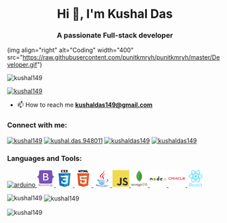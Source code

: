 <h1 align="center">Hi 👋, I'm Kushal Das</h1>
<h3 align="center">A passionate Full-stack developer</h3>

(img align="right" alt="Coding" width="400" src="https://raw.githubusercontent.com/punitkmryh/punitkmryh/master/Developer.gif")

<p align="left"> <img src="https://komarev.com/ghpvc/?username=kushal149&label=Profile%20views&color=0e75b6&style=flat" alt="kushal149" /> </p>

<p align="left"> <a href="https://github.com/ryo-ma/github-profile-trophy"><img src="https://github-profile-trophy.vercel.app/?username=kushal149" alt="kushal149" /></a> </p>

- 📫 How to reach me **kushaldas149@gmail.com**

<h3 align="left">Connect with me:</h3>
<p align="left">
<a href="https://linkedin.com/in/kushal149" target="blank"><img align="center" src="https://raw.githubusercontent.com/rahuldkjain/github-profile-readme-generator/master/src/images/icons/Social/linked-in-alt.svg" alt="kushal149" height="30" width="40" /></a>
<a href="https://fb.com/kushal.das.948011" target="blank"><img align="center" src="https://raw.githubusercontent.com/rahuldkjain/github-profile-readme-generator/master/src/images/icons/Social/facebook.svg" alt="kushal.das.948011" height="30" width="40" /></a>
<a href="https://www.codechef.com/users/kushaldas149" target="blank"><img align="center" src="https://cdn.jsdelivr.net/npm/simple-icons@3.1.0/icons/codechef.svg" alt="kushaldas149" height="30" width="40" /></a>
<a href="https://www.hackerrank.com/kushaldas149" target="blank"><img align="center" src="https://raw.githubusercontent.com/rahuldkjain/github-profile-readme-generator/master/src/images/icons/Social/hackerrank.svg" alt="kushaldas149" height="30" width="40" /></a>
</p>

<h3 align="left">Languages and Tools:</h3>
<p align="left"> <a href="https://www.arduino.cc/" target="_blank" rel="noreferrer"> <img src="https://cdn.worldvectorlogo.com/logos/arduino-1.svg" alt="arduino" width="40" height="40"/> </a> <a href="https://getbootstrap.com" target="_blank" rel="noreferrer"> <img src="https://raw.githubusercontent.com/devicons/devicon/master/icons/bootstrap/bootstrap-plain-wordmark.svg" alt="bootstrap" width="40" height="40"/> </a> <a href="https://www.w3schools.com/css/" target="_blank" rel="noreferrer"> <img src="https://raw.githubusercontent.com/devicons/devicon/master/icons/css3/css3-original-wordmark.svg" alt="css3" width="40" height="40"/> </a> <a href="https://www.w3.org/html/" target="_blank" rel="noreferrer"> <img src="https://raw.githubusercontent.com/devicons/devicon/master/icons/html5/html5-original-wordmark.svg" alt="html5" width="40" height="40"/> </a> <a href="https://www.java.com" target="_blank" rel="noreferrer"> <img src="https://raw.githubusercontent.com/devicons/devicon/master/icons/java/java-original.svg" alt="java" width="40" height="40"/> </a> <a href="https://developer.mozilla.org/en-US/docs/Web/JavaScript" target="_blank" rel="noreferrer"> <img src="https://raw.githubusercontent.com/devicons/devicon/master/icons/javascript/javascript-original.svg" alt="javascript" width="40" height="40"/> </a> <a href="https://www.mongodb.com/" target="_blank" rel="noreferrer"> <img src="https://raw.githubusercontent.com/devicons/devicon/master/icons/mongodb/mongodb-original-wordmark.svg" alt="mongodb" width="40" height="40"/> </a> <a href="https://nodejs.org" target="_blank" rel="noreferrer"> <img src="https://raw.githubusercontent.com/devicons/devicon/master/icons/nodejs/nodejs-original-wordmark.svg" alt="nodejs" width="40" height="40"/> </a> <a href="https://www.oracle.com/" target="_blank" rel="noreferrer"> <img src="https://raw.githubusercontent.com/devicons/devicon/master/icons/oracle/oracle-original.svg" alt="oracle" width="40" height="40"/> </a> <a href="https://reactjs.org/" target="_blank" rel="noreferrer"> <img src="https://raw.githubusercontent.com/devicons/devicon/master/icons/react/react-original-wordmark.svg" alt="react" width="40" height="40"/> </a> </p>

<p><img align="left" src="https://github-readme-stats.vercel.app/api/top-langs?username=kushal149&show_icons=true&locale=en&layout=compact" alt="kushal149" /></p>

<p>&nbsp;<img align="center" src="https://github-readme-stats.vercel.app/api?username=kushal149&show_icons=true&locale=en" alt="kushal149" /></p>

<p><img align="center" src="https://github-readme-streak-stats.herokuapp.com/?user=kushal149&" alt="kushal149" /></p>
